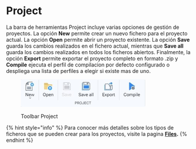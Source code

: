 # Project

La barra de herramientas Project incluye varias opciones de gestión de proyectos. La opción **New** permite crear un nuevo fichero para el proyecto actual. La opción **Open** permite abrir un proyecto existente. La opción **Save** guarda los cambios realizados en el fichero actual, mientras que **Save all** guarda los cambios realizados en todos los ficheros abiertos. Finalmente, la opción **Export** permite exportar el proyecto completo en formato .zip y **Compile** ejecuta el perfil de compilacion por defecto configurado o despliega una lista de perfiles a elegir si existe mas de uno.

<figure><img src="../../.gitbook/assets/toolbars-projects.jpg" alt=""><figcaption><p>Toolbar Project</p></figcaption></figure>

{% hint style="info" %}
Para conocer más detalles sobre los tipos de ficheros que se pueden crear para los proyectos, visite la pagina [**Files**](../../projects/files/)**.**
{% endhint %}
